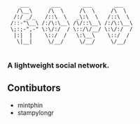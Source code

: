 ```
    ___       ___       ___       ___   
   /\__\     /\  \     /\  \     /\  \  
  /:/ _/_   /::\  \   _\:\  \   /::\  \ 
 /::-"\__\ /:/\:\__\ /\/::\__\ /:/\:\__\
 \;:;-",-" \:\/:/  / \::/\/__/ \:\/:/  /
  |:|  |    \::/  /   \:\__\    \::/  / 
   \|__|     \/__/     \/__/     \/__/
   
```
### A lightweight social network.

## Contibutors
- mintphin
- stampylongr
